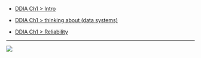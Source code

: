 - [DDIA Ch1 > Intro](DDIA%20Ch1%20>%20Intro.md)

- [DDIA Ch1 > thinking about (data systems)](DDIA%20Ch1%20>%20thinking%20about%20(data%20systems).md)

- [DDIA Ch1 > Reliability](DDIA%20Ch1%20>%20Reliability.md)

---

![](__imgs/DDIA%20(index)-0422161503.png)